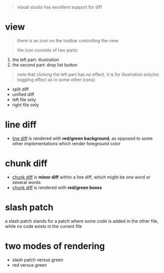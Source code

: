 > visual studio has excellent support for diff
# view
> there is an icon on the toolbar controlling the view

> the icon consists of two parts:
1. the left part: illustration
2. the second part: drop list button
> note that clicking the left part has no effect. it is for illustration only(no toggling effect as in some other icons)
- split diff
- unified diff
- left file only
- right file only

# line diff
- <u>line diff</u> is rendered with **red/green background**, as opposed to some other implementations which render foreground color

# chunk diff
- <u>chunk diff</u> is **minor diff** within a line diff, which might be one word or several words
- <u>chunk diff</u> is rendered with **red/green boxes**

# slash patch
a slash patch stands for a patch where some code is added in the other file, while no code exists in the current file

# two modes of rendering
- slash patch versus green 
- red versus green
